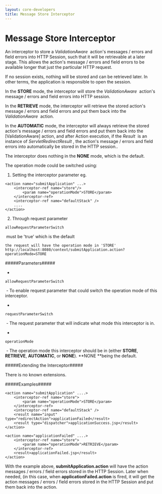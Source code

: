 ```yaml
---
layout: core-developers
title: Message Store Interceptor
---
```


# Message Store Interceptor

An interceptor to store a _ValidationAware_  action's messages / errors and field errors into HTTP Session, such that it will be retrievable at a later stage\. This allows the action's message / errors and field errors to be available longer that just the particular HTTP request\.

If no session exists, nothing will be stored and can be retrieved later\. In other terms, the application is responsible to open the session\.

In the **STORE** mode, the interceptor will store the _ValidationAware_  action's message / errors and field errors into HTTP session\.

In the **RETRIEVE** mode, the interceptor will retrieve the stored action's message / errors and field errors and put them back into the _ValidationAware_  action\.

In the **AUTOMATIC** mode, the interceptor will always retrieve the stored action's message / errors and field errors and put them back into the \[ValidationAware\] action, and after Action execution, if the _Result_  is an instance of _ServletRedirectResult_ , the action's message / errors and field errors into automatically be stored in the HTTP session\.\.

The interceptor does nothing in the **NONE** mode, which is the default\.

The operation mode could be switched using:

1. Setting the interceptor parameter eg.


~~~~~~~
<action name="submitApplication" ...>
    <interceptor-ref name="store"/>
	    <param name="operationMode">STORE</param>
    </interceptor-ref>
	<interceptor-ref name="defaultStack" />
    ....
</action>
~~~~~~~

2. Through request parameter 

~~~~~~~
allowRequestParameterSwitch
~~~~~~~
 must be 'true' which is the default


~~~~~~~
the request will have the operation mode in 'STORE'
http://localhost:8080/context/submitApplication.action?operationMode=STORE
~~~~~~~

#####Parameters#####

+ 

~~~~~~~
allowRequestParameterSwitch
~~~~~~~
 \- To enable request parameter that could switch the operation mode of this interceptor\.

+ 

~~~~~~~
requestParameterSwitch
~~~~~~~
 \- The request parameter that will indicate what mode this interceptor is in\.

+ 

~~~~~~~
operationMode
~~~~~~~
 \- The operation mode this interceptor should be in (either **STORE**, **RETRIEVE**, **AUTOMATIC**, or **NONE**)\. **NONE **being the default\.

#####Extending the Interceptor#####

There is no known extensions\.

#####Examples#####



~~~~~~~
<action name="submitApplication" ....>
	<interceptor-ref name="store">
		<param name="operationMode">STORE</param>
	</interceptor-ref>
	<interceptor-ref name="defaultStack" />
	<result name="input" type="redirectAction">applicationFailed</result>
	<result type="dispatcher">applicationSuccess.jsp</result>
</action>

<action name="applicationFailed" ....>
	<interceptor-ref name="store">
		<param name="operationMode">RETRIEVE</param>
	</interceptor-ref>
	<result>applicationFailed.jsp</result>
</action>
~~~~~~~

With the example above, **submitApplication\.action** will have the action messages / errors / field errors stored in the HTTP Session\. Later when needed, (in this case, when **applicationFailed\.action** is fired, it will get the action messages / errors / field errors stored in the HTTP Session and put them back into the action\.

 
